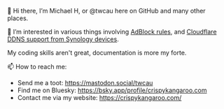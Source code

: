 👋 Hi there, I’m Michael H, or @twcau here on GitHub and many other places.

👀 I’m interested in various things involving [AdBlock rules](https://github.com/twcau/AdblockRules), and [Cloudflare DDNS support from Synology devices](https://github.com/mrikirill/SynologyDDNSCloudflareMultidomain).

My coding skills aren't great, documentation is more my forte.

📫 How to reach me:
- Send me a toot: https://mastodon.social/twcau
- Find me on Bluesky: https://bsky.app/profile/crispykangaroo.com
- Contact me via my website: https://crispykangaroo.com/

<!---
twcau/twcau is a ✨ special ✨ repository because its `README.md` (this file) appears on your GitHub profile.
You can click the Preview link to take a look at your changes.
--->
